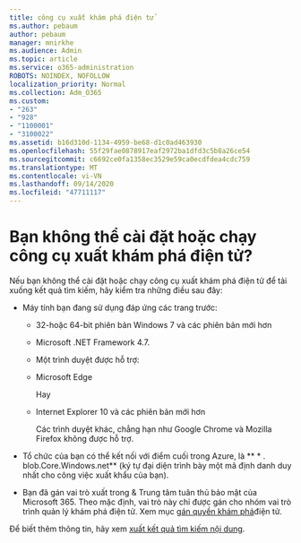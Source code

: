 ```yaml
---
title: công cụ xuất khám phá điện tử
ms.author: pebaum
author: pebaum
manager: mnirkhe
ms.audience: Admin
ms.topic: article
ms.service: o365-administration
ROBOTS: NOINDEX, NOFOLLOW
localization_priority: Normal
ms.collection: Adm_O365
ms.custom:
- "263"
- "928"
- "1100001"
- "3100022"
ms.assetid: b16d310d-1134-4959-be68-d1c0ad463930
ms.openlocfilehash: 55f29fae0878917eaf2972ba1dfd3c5b8a26ce54
ms.sourcegitcommit: c6692ce0fa1358ec3529e59ca0ecdfdea4cdc759
ms.translationtype: MT
ms.contentlocale: vi-VN
ms.lasthandoff: 09/14/2020
ms.locfileid: "47711117"
---
```

# <a name="cant-install-or-run-the-ediscovery-export-tool"></a>Bạn không thể cài đặt hoặc chạy công cụ xuất khám phá điện tử?

Nếu bạn không thể cài đặt hoặc chạy công cụ xuất khám phá điện tử để tải xuống kết quả tìm kiếm, hãy kiểm tra những điều sau đây:
  
- Máy tính bạn đang sử dụng đáp ứng các trang trước:

  - 32-hoặc 64-bit phiên bản Windows 7 và các phiên bản mới hơn

  - Microsoft .NET Framework 4.7.

  - Một trình duyệt được hỗ trợ:

  - Microsoft Edge

    Hay

  - Internet Explorer 10 và các phiên bản mới hơn

    Các trình duyệt khác, chẳng hạn như Google Chrome và Mozilla Firefox không được hỗ trợ.

- Tổ chức của bạn có thể kết nối với điểm cuối trong Azure, là ** \* . blob.Core.Windows.net** (ký tự đại diện trình bày một mã định danh duy nhất cho công việc xuất khẩu của bạn).

- Bạn đã gán vai trò xuất trong &amp; Trung tâm tuân thủ bảo mật của Microsoft 365. Theo mặc định, vai trò này chỉ được gán cho nhóm vai trò trình quản lý khám phá điện tử. Xem mục [gán quyền khám phá](https://docs.microsoft.com/microsoft-365/compliance/assign-ediscovery-permissions)điện tử.

Để biết thêm thông tin, hãy xem [xuất kết quả tìm kiếm nội dung](https://docs.microsoft.com/microsoft-365/compliance/export-search-results).
  